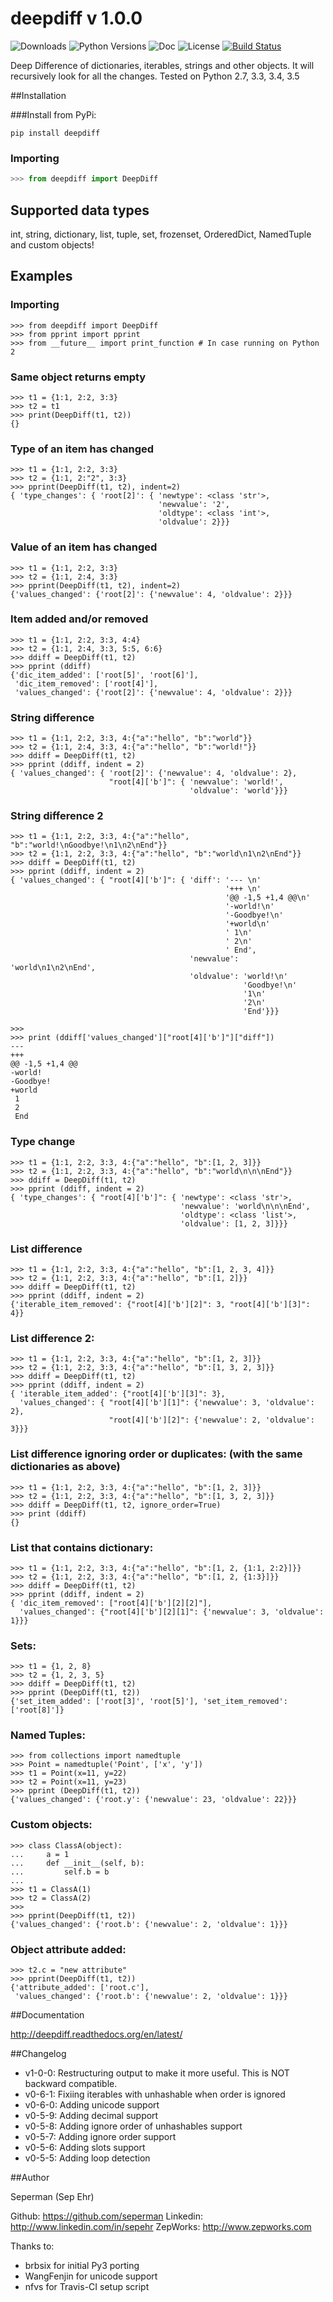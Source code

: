 # deepdiff v 1.0.0

![Downloads](https://img.shields.io/pypi/dm/deepdiff.svg?style=flat)
![Python Versions](https://img.shields.io/pypi/pyversions/deepdiff.svg?style=flat)
![Doc](https://readthedocs.org/projects/deepdiff/badge/?version=latest)
![License](https://img.shields.io/pypi/l/deepdiff.svg?version=latest)
[![Build Status](https://travis-ci.org/seperman/deepdiff.svg?branch=master)](https://travis-ci.org/seperman/deepdiff)

Deep Difference of dictionaries, iterables, strings and other objects. It will recursively look for all the changes.
Tested on Python 2.7, 3.3, 3.4, 3.5

##Installation

###Install from PyPi:

    pip install deepdiff

### Importing

```python
>>> from deepdiff import DeepDiff
```

## Supported data types

int, string, dictionary, list, tuple, set, frozenset, OrderedDict, NamedTuple and custom objects!


## Examples

### Importing

    >>> from deepdiff import DeepDiff
    >>> from pprint import pprint
    >>> from __future__ import print_function # In case running on Python 2

### Same object returns empty

    >>> t1 = {1:1, 2:2, 3:3}
    >>> t2 = t1
    >>> print(DeepDiff(t1, t2))
    {}

### Type of an item has changed

    >>> t1 = {1:1, 2:2, 3:3}
    >>> t2 = {1:1, 2:"2", 3:3}
    >>> pprint(DeepDiff(t1, t2), indent=2)
    { 'type_changes': { 'root[2]': { 'newtype': <class 'str'>,
                                     'newvalue': '2',
                                     'oldtype': <class 'int'>,
                                     'oldvalue': 2}}}

### Value of an item has changed

    >>> t1 = {1:1, 2:2, 3:3}
    >>> t2 = {1:1, 2:4, 3:3}
    >>> pprint(DeepDiff(t1, t2), indent=2)
    {'values_changed': {'root[2]': {'newvalue': 4, 'oldvalue': 2}}}

### Item added and/or removed

    >>> t1 = {1:1, 2:2, 3:3, 4:4}
    >>> t2 = {1:1, 2:4, 3:3, 5:5, 6:6}
    >>> ddiff = DeepDiff(t1, t2)
    >>> pprint (ddiff)
    {'dic_item_added': ['root[5]', 'root[6]'],
     'dic_item_removed': ['root[4]'],
     'values_changed': {'root[2]': {'newvalue': 4, 'oldvalue': 2}}}

### String difference

    >>> t1 = {1:1, 2:2, 3:3, 4:{"a":"hello", "b":"world"}}
    >>> t2 = {1:1, 2:4, 3:3, 4:{"a":"hello", "b":"world!"}}
    >>> ddiff = DeepDiff(t1, t2)
    >>> pprint (ddiff, indent = 2)
    { 'values_changed': { 'root[2]': {'newvalue': 4, 'oldvalue': 2},
                          "root[4]['b']": { 'newvalue': 'world!',
                                            'oldvalue': 'world'}}}


### String difference 2

    >>> t1 = {1:1, 2:2, 3:3, 4:{"a":"hello", "b":"world!\nGoodbye!\n1\n2\nEnd"}}
    >>> t2 = {1:1, 2:2, 3:3, 4:{"a":"hello", "b":"world\n1\n2\nEnd"}}
    >>> ddiff = DeepDiff(t1, t2)
    >>> pprint (ddiff, indent = 2)
    { 'values_changed': { "root[4]['b']": { 'diff': '--- \n'
                                                    '+++ \n'
                                                    '@@ -1,5 +1,4 @@\n'
                                                    '-world!\n'
                                                    '-Goodbye!\n'
                                                    '+world\n'
                                                    ' 1\n'
                                                    ' 2\n'
                                                    ' End',
                                            'newvalue': 'world\n1\n2\nEnd',
                                            'oldvalue': 'world!\n'
                                                        'Goodbye!\n'
                                                        '1\n'
                                                        '2\n'
                                                        'End'}}}

    >>> 
    >>> print (ddiff['values_changed']["root[4]['b']"]["diff"])
    --- 
    +++ 
    @@ -1,5 +1,4 @@
    -world!
    -Goodbye!
    +world
     1
     2
     End

### Type change

    >>> t1 = {1:1, 2:2, 3:3, 4:{"a":"hello", "b":[1, 2, 3]}}
    >>> t2 = {1:1, 2:2, 3:3, 4:{"a":"hello", "b":"world\n\n\nEnd"}}
    >>> ddiff = DeepDiff(t1, t2)
    >>> pprint (ddiff, indent = 2)
    { 'type_changes': { "root[4]['b']": { 'newtype': <class 'str'>,
                                          'newvalue': 'world\n\n\nEnd',
                                          'oldtype': <class 'list'>,
                                          'oldvalue': [1, 2, 3]}}}

### List difference

    >>> t1 = {1:1, 2:2, 3:3, 4:{"a":"hello", "b":[1, 2, 3, 4]}}
    >>> t2 = {1:1, 2:2, 3:3, 4:{"a":"hello", "b":[1, 2]}}
    >>> ddiff = DeepDiff(t1, t2)
    >>> pprint (ddiff, indent = 2)
    {'iterable_item_removed': {"root[4]['b'][2]": 3, "root[4]['b'][3]": 4}}

### List difference 2:

    >>> t1 = {1:1, 2:2, 3:3, 4:{"a":"hello", "b":[1, 2, 3]}}
    >>> t2 = {1:1, 2:2, 3:3, 4:{"a":"hello", "b":[1, 3, 2, 3]}}
    >>> ddiff = DeepDiff(t1, t2)
    >>> pprint (ddiff, indent = 2)
    { 'iterable_item_added': {"root[4]['b'][3]": 3},
      'values_changed': { "root[4]['b'][1]": {'newvalue': 3, 'oldvalue': 2},
                          "root[4]['b'][2]": {'newvalue': 2, 'oldvalue': 3}}}

### List difference ignoring order or duplicates: (with the same dictionaries as above)

    >>> t1 = {1:1, 2:2, 3:3, 4:{"a":"hello", "b":[1, 2, 3]}}
    >>> t2 = {1:1, 2:2, 3:3, 4:{"a":"hello", "b":[1, 3, 2, 3]}}
    >>> ddiff = DeepDiff(t1, t2, ignore_order=True)
    >>> print (ddiff)
    {}

### List that contains dictionary:

    >>> t1 = {1:1, 2:2, 3:3, 4:{"a":"hello", "b":[1, 2, {1:1, 2:2}]}}
    >>> t2 = {1:1, 2:2, 3:3, 4:{"a":"hello", "b":[1, 2, {1:3}]}}
    >>> ddiff = DeepDiff(t1, t2)
    >>> pprint (ddiff, indent = 2)
    { 'dic_item_removed': ["root[4]['b'][2][2]"],
      'values_changed': {"root[4]['b'][2][1]": {'newvalue': 3, 'oldvalue': 1}}}

### Sets:

    >>> t1 = {1, 2, 8}
    >>> t2 = {1, 2, 3, 5}
    >>> ddiff = DeepDiff(t1, t2)
    >>> pprint (DeepDiff(t1, t2))
    {'set_item_added': ['root[3]', 'root[5]'], 'set_item_removed': ['root[8]']}

### Named Tuples:

    >>> from collections import namedtuple
    >>> Point = namedtuple('Point', ['x', 'y'])
    >>> t1 = Point(x=11, y=22)
    >>> t2 = Point(x=11, y=23)
    >>> pprint (DeepDiff(t1, t2))
    {'values_changed': {'root.y': {'newvalue': 23, 'oldvalue': 22}}}

### Custom objects:

    >>> class ClassA(object):
    ...     a = 1
    ...     def __init__(self, b):
    ...         self.b = b
    ... 
    >>> t1 = ClassA(1)
    >>> t2 = ClassA(2)
    >>> 
    >>> pprint(DeepDiff(t1, t2))
    {'values_changed': {'root.b': {'newvalue': 2, 'oldvalue': 1}}}

### Object attribute added:

    >>> t2.c = "new attribute"
    >>> pprint(DeepDiff(t1, t2))
    {'attribute_added': ['root.c'],
     'values_changed': {'root.b': {'newvalue': 2, 'oldvalue': 1}}}

##Documentation

<http://deepdiff.readthedocs.org/en/latest/>

##Changelog

- v1-0-0: Restructuring output to make it more useful. This is NOT backward compatible.
- v0-6-1: Fixiing iterables with unhashable when order is ignored
- v0-6-0: Adding unicode support
- v0-5-9: Adding decimal support
- v0-5-8: Adding ignore order of unhashables support
- v0-5-7: Adding ignore order support
- v0-5-6: Adding slots support
- v0-5-5: Adding loop detection

##Author

Seperman (Sep Ehr)

Github:  <https://github.com/seperman>
Linkedin:  <http://www.linkedin.com/in/sepehr>
ZepWorks:   <http://www.zepworks.com>

Thanks to:

- brbsix for initial Py3 porting
- WangFenjin for unicode support
- nfvs for Travis-CI setup script
